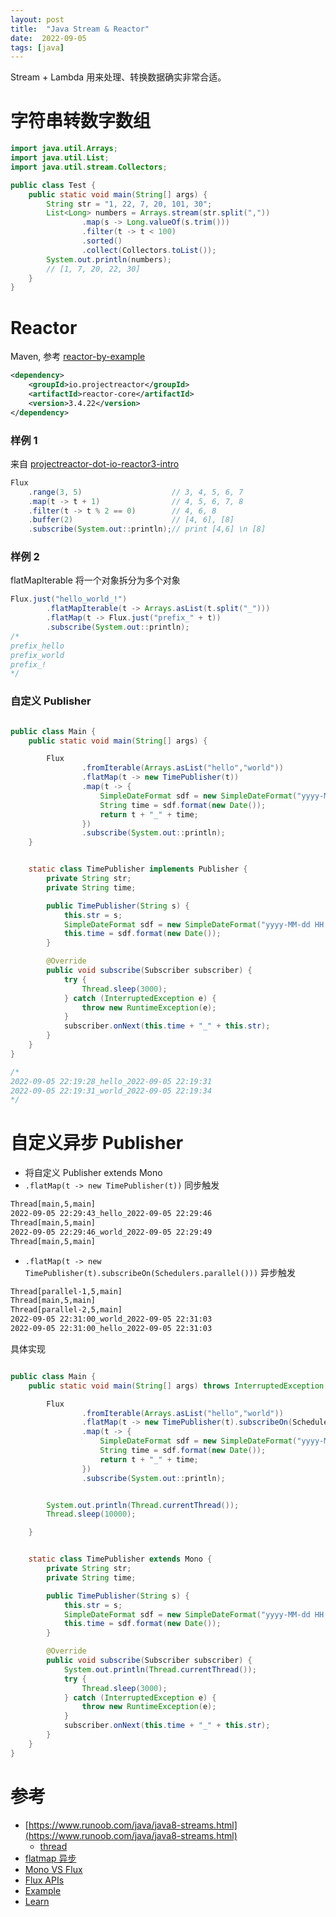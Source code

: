 ```yaml
---
layout: post
title:  "Java Stream & Reactor"
date:  2022-09-05
tags: [java]
---
```


  Stream + Lambda 用来处理、转换数据确实非常合适。

# 字符串转数字数组

```java
import java.util.Arrays;
import java.util.List;
import java.util.stream.Collectors;

public class Test {
    public static void main(String[] args) {
        String str = "1, 22, 7, 20, 101, 30";
        List<Long> numbers = Arrays.stream(str.split(","))
                .map(s -> Long.valueOf(s.trim()))
                .filter(t -> t < 100)
                .sorted()
                .collect(Collectors.toList());
        System.out.println(numbers);
        // [1, 7, 20, 22, 30]
    }
}
```

# Reactor

Maven, 参考 [reactor-by-example](https://www.infoq.com/articles/reactor-by-example/)
```xml
<dependency>
    <groupId>io.projectreactor</groupId>
    <artifactId>reactor-core</artifactId>
    <version>3.4.22</version>
</dependency>
```

### 样例 1

来自 [projectreactor-dot-io-reactor3-intro](https://speakerdeck.com/simonbasle/projectreactor-dot-io-reactor3-intro?slide=46)

```java
Flux
    .range(3, 5)                    // 3, 4, 5, 6, 7
    .map(t -> t + 1)                // 4, 5, 6, 7, 8
    .filter(t -> t % 2 == 0)        // 4, 6, 8
    .buffer(2)                      // [4, 6], [8]
    .subscribe(System.out::println);// print [4,6] \n [8]
```

### 样例 2

  flatMapIterable 将一个对象拆分为多个对象

```java
Flux.just("hello_world_!")
        .flatMapIterable(t -> Arrays.asList(t.split("_")))
        .flatMap(t -> Flux.just("prefix_" + t))
        .subscribe(System.out::println);
/*
prefix_hello
prefix_world
prefix_!
*/
```

### 自定义 Publisher

```java

public class Main {
    public static void main(String[] args) {

        Flux
                .fromIterable(Arrays.asList("hello","world"))
                .flatMap(t -> new TimePublisher(t))
                .map(t -> {
                    SimpleDateFormat sdf = new SimpleDateFormat("yyyy-MM-dd HH:mm:ss");
                    String time = sdf.format(new Date());
                    return t + "_" + time;
                })
                .subscribe(System.out::println);
    }


    static class TimePublisher implements Publisher {
        private String str;
        private String time;

        public TimePublisher(String s) {
            this.str = s;
            SimpleDateFormat sdf = new SimpleDateFormat("yyyy-MM-dd HH:mm:ss");
            this.time = sdf.format(new Date());
        }

        @Override
        public void subscribe(Subscriber subscriber) {
            try {
                Thread.sleep(3000);
            } catch (InterruptedException e) {
                throw new RuntimeException(e);
            }
            subscriber.onNext(this.time + "_" + this.str);
        }
    }
}

/*
2022-09-05 22:19:28_hello_2022-09-05 22:19:31
2022-09-05 22:19:31_world_2022-09-05 22:19:34
*/
```

# 自定义异步 Publisher

* 将自定义 Publisher extends Mono
* `.flatMap(t -> new TimePublisher(t))` 同步触发
```txt
Thread[main,5,main]
2022-09-05 22:29:43_hello_2022-09-05 22:29:46
Thread[main,5,main]
2022-09-05 22:29:46_world_2022-09-05 22:29:49
Thread[main,5,main]
```

* `.flatMap(t -> new TimePublisher(t).subscribeOn(Schedulers.parallel()))` 异步触发
```txt
Thread[parallel-1,5,main]
Thread[main,5,main]
Thread[parallel-2,5,main]
2022-09-05 22:31:00_world_2022-09-05 22:31:03
2022-09-05 22:31:00_hello_2022-09-05 22:31:03
```

具体实现

```java

public class Main {
    public static void main(String[] args) throws InterruptedException {

        Flux
                .fromIterable(Arrays.asList("hello","world"))
                .flatMap(t -> new TimePublisher(t).subscribeOn(Schedulers.parallel()))
                .map(t -> {
                    SimpleDateFormat sdf = new SimpleDateFormat("yyyy-MM-dd HH:mm:ss");
                    String time = sdf.format(new Date());
                    return t + "_" + time;
                })
                .subscribe(System.out::println);


        System.out.println(Thread.currentThread());
        Thread.sleep(10000);

    }


    static class TimePublisher extends Mono {
        private String str;
        private String time;

        public TimePublisher(String s) {
            this.str = s;
            SimpleDateFormat sdf = new SimpleDateFormat("yyyy-MM-dd HH:mm:ss");
            this.time = sdf.format(new Date());
        }

        @Override
        public void subscribe(Subscriber subscriber) {
            System.out.println(Thread.currentThread());
            try {
                Thread.sleep(3000);
            } catch (InterruptedException e) {
                throw new RuntimeException(e);
            }
            subscriber.onNext(this.time + "_" + this.str);
        }
    }
}
```


# 参考

* [https://www.runoob.com/java/java8-streams.html](https://www.runoob.com/java/java8-streams.html)
  * [thread](https://www.runoob.com/java/java-multithreading.html)
* [flatmap 异步](https://medium.com/swlh/understanding-reactors-flatmap-operator-a6a7e62d3e95)
* [Mono VS Flux](https://stackoverflow.com/questions/47988433/mono-vs-flux-in-reactive-stream)
* [Flux APIs](https://projectreactor.io/docs/core/release/api/reactor/core/publisher/Flux.html)
* [Example](https://www.infoq.com/articles/reactor-by-example/)
* [Learn](https://projectreactor.io/learn)